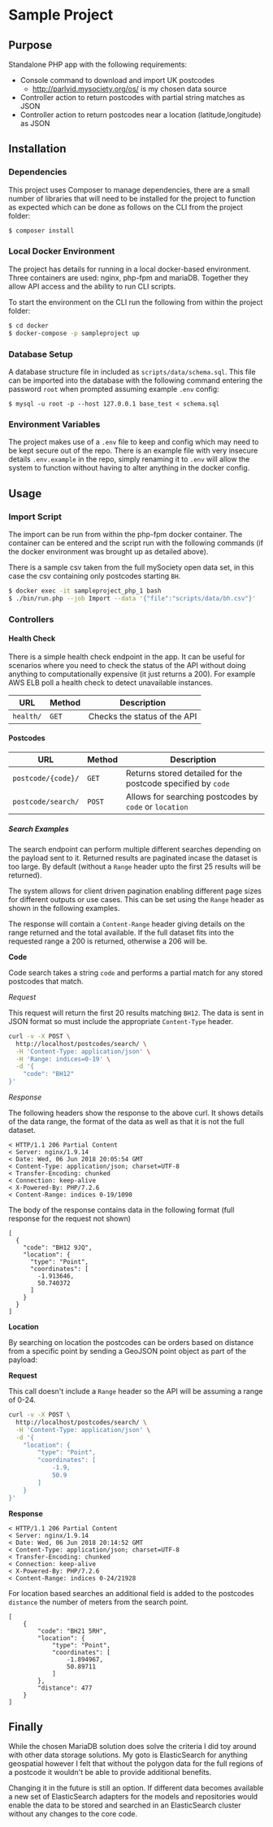 # Sample Project

## Purpose

Standalone PHP app with the following requirements:

+ Console command to download and import UK postcodes
    + http://parlvid.mysociety.org/os/ is my chosen data source
+ Controller action to return postcodes with partial string matches as JSON
+ Controller action to return postcodes near a location (latitude,longitude) as JSON

## Installation

### Dependencies

This project uses Composer to manage dependencies, there are a small number of libraries that will need to be installed for the project to function as expected which can be done as follows on the CLI from the project folder:

```sh
$ composer install
```

### Local Docker Environment

The project has details for running in a local docker-based environment. Three containers are used: nginx, php-fpm and mariaDB. Together they allow API access and the ability to run CLI scripts.

To start the environment on the CLI run the following from within the project folder:

```sh
$ cd docker
$ docker-compose -p sampleproject up
``` 

### Database Setup

A database structure file in included as `scripts/data/schema.sql`. This file can be imported into the database with the following command entering the password `root` when prompted assuming example `.env` config:

```
$ mysql -u root -p --host 127.0.0.1 base_test < schema.sql
```


### Environment Variables

The project makes use of a `.env` file to keep and config which may need to be kept secure out of the repo. There is an example file with very insecure details `.env.example` in the repo, simply renaming it to `.env` will allow the system to function without having to alter anything in the docker config.

## Usage

### Import Script

The import can be run from within the php-fpm docker container. The container can be entered and the script run with the following commands (if the docker environment was brought up as detailed above).

There is a sample csv taken from the full mySociety open data set, in this case the csv containing only postcodes starting `BH`.

```sh
$ docker exec -it sampleproject_php_1 bash
$ ./bin/run.php --job Import --data '{"file":"scripts/data/bh.csv"}'
```

### Controllers

#### Health Check

There is a simple health check endpoint in the app. It can be useful for scenarios where you need to check the status of the API without doing anything to computationally expensive (it just returns a 200). For example AWS ELB poll a health check to detect unavailable instances.

| URL  | Method| Description|
| ------------- | ------------- | ------------- |
| `health/`  | `GET`  | Checks the status of the API  |

#### Postcodes

| URL  | Method| Description|
| ------------- | ------------- | ------------- |
| `postcode/{code}/`  | `GET`  | Returns stored detailed for the postcode specified by `code`  |
| `postcode/search/`  | `POST`  | Allows for searching postcodes by `code` or `location`  |

##### Search Examples

The search endpoint can perform multiple different searches depending on the payload sent to it. Returned results are paginated incase the dataset is too large. By default (without a `Range` header upto the first 25 results will be returned).
                                                                                                 
The system allows for client driven pagination enabling different page sizes for different outputs or use cases. This can be set using the `Range` header as shown in the following examples.

The response will contain a `Content-Range` header giving details on the range returned and the total available. If the full dataset fits into the requested range a 200 is returned, otherwise a 206 will be.

**Code**

Code search takes a string `code` and performs a partial match for any stored postcodes that match. 

*Request*

This request will return the first 20 results matching `BH12`. The data is sent in JSON format so must include the appropriate `Content-Type` header.

```sh
curl -v -X POST \
  http://localhost/postcodes/search/ \
  -H 'Content-Type: application/json' \
  -H 'Range: indices=0-19' \
  -d '{
	"code": "BH12"
}'
```

*Response*

The following headers show the response to the above curl. It shows details of the data range, the format of the data as well as that it is not the full dataset.

```
< HTTP/1.1 206 Partial Content
< Server: nginx/1.9.14
< Date: Wed, 06 Jun 2018 20:05:54 GMT
< Content-Type: application/json; charset=UTF-8
< Transfer-Encoding: chunked
< Connection: keep-alive
< X-Powered-By: PHP/7.2.6
< Content-Range: indices 0-19/1090
```

The body of the response contains data in the following format (full response for the request not shown)
```
[
  {
    "code": "BH12 9JQ",
    "location": {
      "type": "Point",
      "coordinates": [
        -1.913646,
        50.740372
      ]
    }
  }
]
```

**Location**

By searching on location the postcodes can be orders based on distance from a specific point by sending a GeoJSON point object as part of the payload:

**Request**

This call doesn't include a `Range` header so the API will be assuming a range of 0-24.

```sh
curl -v -X POST \
  http://localhost/postcodes/search/ \
  -H 'Content-Type: application/json' \
  -d '{
	"location": {
        "type": "Point",
        "coordinates": [
            -1.9,
            50.9
        ]
    }
}'
```

**Response**

```
< HTTP/1.1 206 Partial Content
< Server: nginx/1.9.14
< Date: Wed, 06 Jun 2018 20:14:52 GMT
< Content-Type: application/json; charset=UTF-8
< Transfer-Encoding: chunked
< Connection: keep-alive
< X-Powered-By: PHP/7.2.6
< Content-Range: indices 0-24/21928
```

For location based searches an additional field is added to the postcodes `distance` the number of meters from the search point.

```
[
    {
        "code": "BH21 5RH",
        "location": {
            "type": "Point",
            "coordinates": [
                -1.894967,
                50.89711
            ]
        },
        "distance": 477
    }
]
```


## Finally

While the chosen MariaDB solution does solve the criteria I did toy around with other data storage solutions. My goto is ElasticSearch for anything geospatial however I felt that without the polygon data for the full regions of a postcode it wouldn't be able to provide additional benefits.

Changing it in the future is still an option. If different data becomes available a new set of ElasticSearch adapters for the models and repositories would enable the data to be stored and searched in an ElasticSearch cluster without any changes to the core code.
